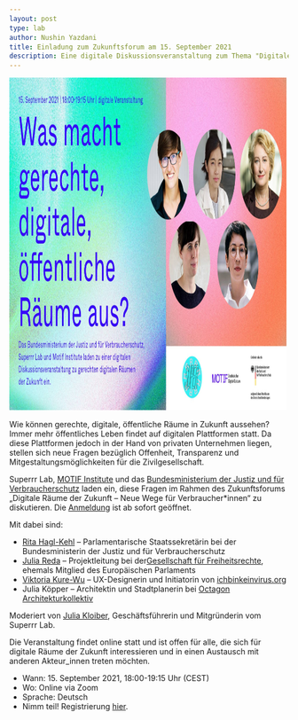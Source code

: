 ```yaml
---
layout: post
type: lab
author: Nushin Yazdani
title: Einladung zum Zukunftsforum am 15. September 2021
description: Eine digitale Diskussionsveranstaltung zum Thema "Digitale Räume der Zukunft"
---
```

<img src="/assets/img/blog/Zukunftsforum-Diskussionsrunde.jpg" alt="Bild mit dem Titel Was macht gerechte digitale öffentliche Räume aus und den Fotos der vier Vortragenden und der Moderatorin" width="500" height="600">

<p>
Wie können gerechte, digitale, öffentliche Räume in Zukunft aussehen? Immer mehr öffentliches Leben findet auf digitalen Plattformen statt. Da diese Plattformen jedoch in der Hand von privaten Unternehmen liegen, stellen sich neue Fragen bezüglich Offenheit, Transparenz und Mitgestaltungsmöglichkeiten für die Zivilgesellschaft. 

Superrr Lab, <a href="https://motif-institute.com/">MOTIF Institute</a> und das <a href="https://www.bmjv.de/">Bundesministerium der Justiz und für Verbraucherschutz</a> laden ein, diese Fragen im Rahmen des Zukunftsforums „Digitale Räume der Zukunft – Neue Wege für Verbraucher*innen“ zu diskutieren. Die <a href="https://us02web.zoom.us/webinar/register/WN_UIiQgcFjTTOvpePR9Ta3Pg">Anmeldung</a> ist ab sofort geöffnet.
</p>

<p>
Mit dabei sind: 
</p>

<ul>
<li><a href="https://rita-hagl-kehl.de/">Rita Hagl-Kehl</a> – Parlamentarische Staatssekretärin bei der Bundesministerin der Justiz und für Verbraucherschutz</li>
<li><a href="https://juliareda.eu/en/">Julia Reda</a> – Projektleitung bei der<a href="https://freiheitsrechte.org/">Gesellschaft für Freiheitsrechte</a>, ehemals Mitglied des Europäischen Parlaments </li>
<li><a href="https://kateboss5000.neocities.org/">Viktoria Kure-Wu</a> – UX-Designerin und Initiatorin von <a href="https://www.ichbinkeinvirus.org/">ichbinkeinvirus.org</a></li>
<li>Julia Köpper – Architektin und Stadtplanerin bei <a href="http://www.octagon-architekturkollektiv.net/kollektiv/">Octagon Architekturkollektiv</a></li>
</ul>
<p>
  Moderiert von <a href="https://juliakloiber.com/">Julia Kloiber</a>, Geschäftsführerin und Mitgründerin vom Superrr Lab.
</p>


<p>
Die Veranstaltung findet online statt und ist offen für alle, die sich für digitale Räume der Zukunft interessieren und in einen Austausch mit anderen Akteur_innen treten möchten. 
</p>

<p>
<ul>
<li>Wann: 15. September 2021, 18:00-19:15 Uhr (CEST)</li>
<li>Wo: Online via Zoom</li>
<li>Sprache: Deutsch </li>
<li>Nimm teil! Registrierung <a href="https://us02web.zoom.us/webinar/register/WN_UIiQgcFjTTOvpePR9Ta3Pg">hier</a>.</li> 
</ul>
</p>
